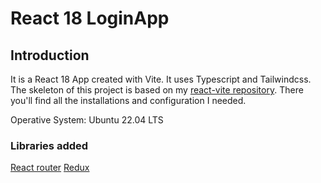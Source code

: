 # React 18 LoginApp 

## Introduction

It is a React 18 App created with Vite. It uses Typescript and Tailwindcss. The skeleton of this project is based on my [react-vite repository](https://github.com/rossanag/react-vite). There you'll find all the installations and configuration I needed.

Operative System: Ubuntu 22.04 LTS
### Libraries added

 [React router](https://reactrouter.com/en/main)
 [Redux](https://react-redux.js.org/)
